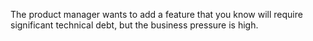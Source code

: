 The product manager wants to add a feature that you know will require significant technical debt, but the business pressure is high.
